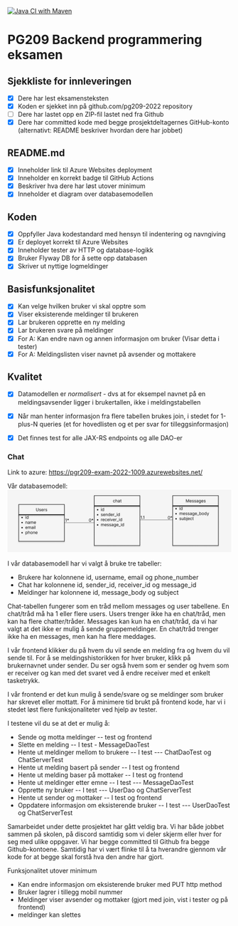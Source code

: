 [![Java CI with Maven](https://github.com/kristiania-pgr209-2022/pg209exam-Frodsand/actions/workflows/maven.yml/badge.svg)](https://github.com/kristiania-pgr209-2022/pg209exam-Frodsand/actions/workflows/maven.yml)

# PG209 Backend programmering eksamen

## Sjekkliste for innleveringen

* [x] Dere har lest eksamensteksten
* [x] Koden er sjekket inn på github.com/pg209-2022 repository
* [ ] Dere har lastet opp en ZIP-fil lastet ned fra Github
* [x] Dere har committed kode med begge prosjektdeltagernes GitHub-konto (alternativt: README beskriver hvordan dere har jobbet)

## README.md

* [x] Inneholder link til Azure Websites deployment
* [x] Inneholder en korrekt badge til GitHub Actions
* [x] Beskriver hva dere har løst utover minimum
* [x] Inneholder et diagram over databasemodellen

## Koden

* [x] Oppfyller Java kodestandard med hensyn til indentering og navngiving
* [x] Er deployet korrekt til Azure Websites
* [x] Inneholder tester av HTTP og database-logikk
* [x] Bruker Flyway DB for å sette opp databasen
* [x] Skriver ut nyttige logmeldinger

## Basisfunksjonalitet

* [x] Kan velge hvilken bruker vi skal opptre som
* [x] Viser eksisterende meldinger til brukeren
* [x] Lar brukeren opprette en ny melding
* [x] Lar brukeren svare på meldinger
* [x] For A: Kan endre navn og annen informasjon om bruker (Visar detta i tester)
* [x] For A: Meldingslisten viser navnet på avsender og mottakere

## Kvalitet

* [x] Datamodellen er *normalisert* - dvs at for eksempel navnet på en meldingsavsender ligger i brukertallen, ikke i meldingstabellen
* [x] Når man henter informasjon fra flere tabellen brukes join, i stedet for 1-plus-N queries (et for hovedlisten og et per svar for tilleggsinformasjon)
* [x] Det finnes test for alle JAX-RS endpoints og alle DAO-er


### Chat  
Link to azure:
https://pgr209-exam-2022-1009.azurewebsites.net/

Vår databasemodell:
![](document/database.png)

I vår databasemodell har vi valgt å bruke tre tabeller:
- Brukere har kolonnene id, username, email og phone_number
- Chat har kolonnene id, sender_id, receiver_id og message_id
- Meldinger har kolonnene id, message_body og subject

Chat-tabellen fungerer som en tråd mellom messages og user tabellene. En chat/tråd må ha 1 eller flere users. 
Users trenger ikke ha en chat/tråd, men kan ha flere chatter/tråder.
Messages kan kun ha en chat/tråd, da vi har valgt at det ikke er mulig å sende gruppemeldinger. 
En chat/tråd trenger ikke ha en messages, men kan ha flere meddages.

I vår frontend klikker du på hvem du vil sende en melding fra og hvem du vil sende til.
For å se meldingshistorikken for hver bruker, klikk på brukernavnet under sender. 
Du ser også hvem som er sender og hvem som er receiver og kan med det svaret ved å endre receiver med et enkelt tasketrykk.

I vår frontend er det kun mulig å sende/svare og se meldinger som bruker har skrevet eller mottatt.
For å minimere tid brukt på frontend kode, har vi i stedet løst flere funksjonaliteter ved hjelp av tester. 

I testene vil du se at det er mulig å:

- Sende og motta meldinger
-- test og frontend
- Slette en melding
-- I test - MessageDaoTest
- Hente ut meldinger mellom to brukere 
-- I test 
--- ChatDaoTest og ChatServerTest
- Hente ut melding basert på sender
-- I test og frontend
- Hente ut melding baser på mottaker
-- I test og frontend
- Hente ut meldinger etter emne 
-- I test 
--- MessageDaoTest
- Opprette ny bruker
-- I test 
--- UserDao og ChatServerTest
- Hente ut sender og mottaker
-- I test og frontend
- Oppdatere informasjon om eksisterende bruker 
-- I test
--- UserDaoTest og ChatServerTest

Samarbeidet under dette prosjektet har gått veldig bra. Vi har både jobbet sammen på skolen, på discord samtidig 
som vi deler skjerm eller hver for seg med ulike oppgaver. 
Vi har begge committed til Github fra begge Github-kontoene. 
Samtidig har vi vært flinke til å ta hverandre gjennom vår kode for at begge skal forstå hva den andre har gjort.

Funksjonalitet utover minimum
- Kan endre informasjon om eksisterende bruker med PUT http method
- Bruker lagrer i tillegg mobil nummer
- Meldinger viser avsender og mottaker (gjort med join, vist i tester og på frontend)
- meldinger kan slettes 








